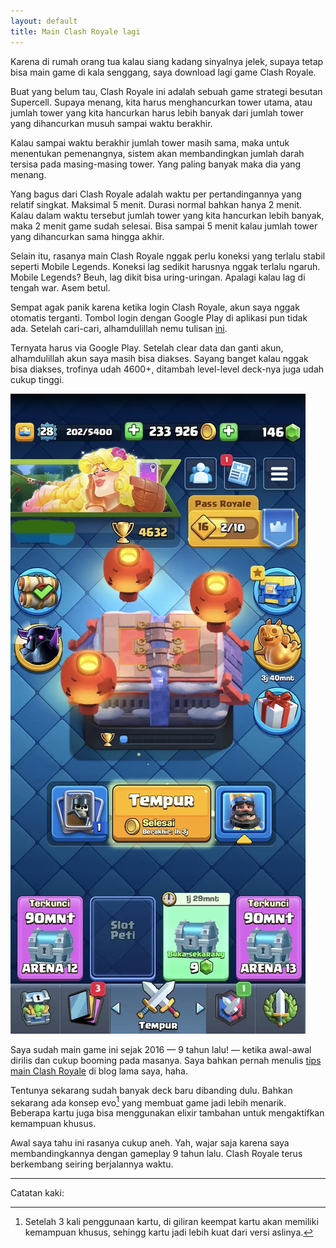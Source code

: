 ```yaml
---
layout: default
title: Main Clash Royale lagi
---
```


Karena di rumah orang tua kalau siang kadang sinyalnya jelek, supaya tetap bisa main game di kala senggang, saya download lagi game Clash Royale.

Buat yang belum tau, Clash Royale ini adalah sebuah game strategi besutan Supercell. Supaya menang, kita harus menghancurkan tower utama, atau jumlah tower yang kita hancurkan harus lebih banyak dari jumlah tower yang dihancurkan musuh sampai waktu berakhir.

Kalau sampai waktu berakhir jumlah tower masih sama, maka untuk menentukan pemenangnya, sistem akan membandingkan jumlah darah tersisa pada masing-masing tower. Yang paling banyak maka dia yang menang.

Yang bagus dari Clash Royale adalah waktu per pertandingannya yang relatif singkat. Maksimal 5 menit. Durasi normal bahkan hanya 2 menit. Kalau dalam waktu tersebut jumlah tower yang kita hancurkan lebih banyak, maka 2 menit game sudah selesai. Bisa sampai 5 menit kalau jumlah tower yang dihancurkan sama hingga akhir.

Selain itu, rasanya main Clash Royale nggak perlu koneksi yang terlalu stabil seperti Mobile Legends. Koneksi lag sedikit harusnya nggak terlalu ngaruh. Mobile Legends? Beuh, lag dikit bisa uring-uringan. Apalagi kalau lag di tengah war. Asem betul.

Sempat agak panik karena ketika login Clash Royale, akun saya nggak otomatis terganti. Tombol login dengan Google Play di aplikasi pun tidak ada. Setelah cari-cari, alhamdulillah nemu tulisan [ini](https://support.supercell.com/clash-royale/en/articles/the-google-button-is-gone-where-are-my-accounts.html).

Ternyata harus via Google Play. Setelah clear data dan ganti akun, alhamdulillah akun saya masih bisa diakses. Sayang banget kalau nggak bisa diakses, trofinya udah 4600+, ditambah level-level deck-nya juga udah cukup tinggi.

![Clash Royale](/assets/images/2025/991a285e-418d-4a8b-a5f2-0eb2ba88d42b.webp)

Saya sudah main game ini sejak 2016 — 9 tahun lalu! — ketika awal-awal dirilis dan cukup booming pada masanya. Saya bahkan pernah menulis [tips main Clash Royale](https://adiprnm.wordpress.com/2016/06/27/1481) di blog lama saya, haha.

Tentunya sekarang sudah banyak deck baru dibanding dulu. Bahkan sekarang ada konsep evo[^1] yang membuat game jadi lebih menarik. Beberapa kartu juga bisa menggunakan elixir tambahan untuk mengaktifkan kemampuan khusus.

Awal saya tahu ini rasanya cukup aneh. Yah, wajar saja karena saya membandingkannya dengan gameplay 9 tahun lalu. Clash Royale terus berkembang seiring berjalannya waktu.

***

Catatan kaki:
[^1]: Setelah 3 kali penggunaan kartu, di giliran keempat kartu akan memiliki kemampuan khusus, sehingg kartu jadi lebih kuat dari versi aslinya.